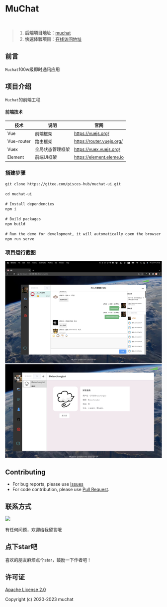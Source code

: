 # MuChat


<br/>

> 1. **后端项目地址**：[muchat](https://gitee.com/pisces-hub/muchat)
> 2. **快速体验项目**：[在线访问地址](http://43.138.164.74)


## 前言

`Muchat`100w级即时通讯应用


## 项目介绍

`Muchat`的前端工程


#### 前端技术

| 技术       | 说明                  | 官网                                   |
| ---------- | --------------------- | -------------------------------------- |
| Vue        | 前端框架              | https://vuejs.org/                     |
| Vue-router | 路由框架              | https://router.vuejs.org/              |
| Vuex       | 全局状态管理框架      | https://vuex.vuejs.org/                |
| Element    | 前端UI框架            | https://element.eleme.io               |



### 搭建步骤

```shell
git clone https://gitee.com/pisces-hub/muchat-ui.git

cd muchat-ui

# Install dependencies
npm i

# Build packages
npm build

# Run the demo for development, it will automatically open the browser
npm run serve
```

### 项目运行截图

![聊天列表](docs/images/demo1.jpg)
![聊天列表](docs/images/demo3.jpg)


## Contributing

- For bug reports, please use [Issues](https://gitee.com/pisces-hub/muchat-ui/issues)
- For code contribution, please use [Pull Request](https://gitee.com/pisces-hub/muchat-ui/pulls).

## 联系方式


![](./docs/images/wx-public.png)

有任何问题，欢迎给我留言哦


## 点下star吧
喜欢的朋友麻烦点个star，鼓励一下作者吧！
## 许可证

[Apache License 2.0](https://github.com/pisces-hub/muchat/blob/develop/LICENSE)

Copyright (c) 2020-2023 muchat
